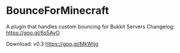 # BounceForMinecraft
A plugin that handles custom bouncing for Bukkit Servers
Changelog: https://goo.gl/6s5AyO

Download:
  v0.3 https://goo.gl/MkWtjg

